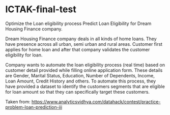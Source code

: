 # ICTAK-final-test
Optimize the Loan eligibility process Predict Loan Eligibility for Dream Housing Finance company.

Dream Housing Finance company deals in all kinds of home loans. They have presence across all urban, semi urban and rural areas. Customer first applies for home loan and after that company validates the customer eligibility for loan.

Company wants to automate the loan eligibility process (real time) based on customer detail provided while filling online application form. These details are Gender, Marital Status, Education, Number of Dependents, Income, Loan Amount, Credit History and others. To automate this process, they have provided a dataset to identify the customers segments that are eligible for loan amount so that they can specifically target these customers. 

Taken from: https://www.analyticsvidhya.com/datahack/contest/practice-problem-loan-prediction-iii
